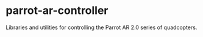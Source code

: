 parrot-ar-controller
====================

Libraries and utilities for controlling the Parrot AR 2.0 series of quadcopters.
